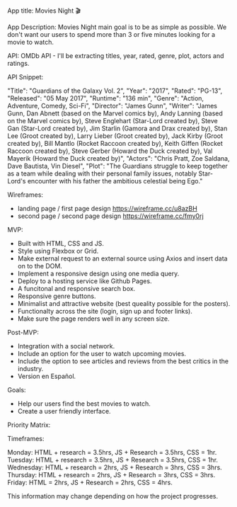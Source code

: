 App title: Movies Night 🎬

App Description: Movies Night main goal is to be as simple as possible. We don't want our users to spend more than 3 or five minutes looking for a movie to watch. 

API: OMDb API - I'll be extracting titles, year, rated, genre, plot, actors and ratings.

API Snippet:

"Title": "Guardians of the Galaxy Vol. 2",
    "Year": "2017",
    "Rated": "PG-13",
    "Released": "05 May 2017",
    "Runtime": "136 min",
    "Genre": "Action, Adventure, Comedy, Sci-Fi",
    "Director": "James Gunn",
    "Writer": "James Gunn, Dan Abnett (based on the Marvel comics by), Andy Lanning (based on the Marvel comics by), Steve Englehart (Star-Lord created by), Steve Gan (Star-Lord created by), Jim Starlin (Gamora and Drax created by), Stan Lee (Groot created by), Larry Lieber (Groot created by), Jack Kirby (Groot created by), Bill Mantlo (Rocket Raccoon created by), Keith Giffen (Rocket Raccoon created by), Steve Gerber (Howard the Duck created by), Val Mayerik (Howard the Duck created by)",
    "Actors": "Chris Pratt, Zoe Saldana, Dave Bautista, Vin Diesel",
    "Plot": "The Guardians struggle to keep together as a team while dealing with their personal family issues, notably Star-Lord's encounter with his father the ambitious celestial being Ego."

Wireframes:

* landing page / first page design https://wireframe.cc/u8azBH 
* second page / second page design https://wireframe.cc/fmy0rj

MVP: 

* Built with HTML, CSS and JS.
* Style using Flexbox or Grid.
* Make external request to an external source using Axios and insert data on to the DOM.
* Implement a responsive design using one media query.
* Deploy to a hosting service like Github Pages.
* A funcitonal and responsive search box.
* Responsive genre buttons.
* Minimalist and attractive website (best queality possible for the posters).
* Functionalty across the site (login, sign up and footer links).
* Make sure the page renders well in any screen size.

Post-MVP:

* Integration with a social network.
* Include an option for the user to watch upcoming movies.
* Include the option to see articles and reviews from the best critics in the industry.
* Version en Español.

Goals:

* Help our users find the best movies to watch.
* Create a user friendly interface.

Priority Matrix:



Timeframes:

Monday: HTML + research = 3.5hrs, JS + Research = 3.5hrs, CSS = 1hr.
Tuesday: HTML + research = 3.5hrs, JS + Research = 3.5hrs, CSS = 1hr.
Wednesday: HTML + research = 2hrs, JS + Research = 3hrs, CSS = 3hrs.
Thursday: HTML + research = 2hrs, JS + Research = 3hrs, CSS = 3hrs.
Friday: HTML = 2hrs, JS + Research = 2hrs, CSS = 4hrs.

This information may change depending on how the project progresses.
